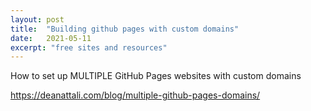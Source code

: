 ```yaml
---
layout: post
title:  "Building github pages with custom domains"
date:   2021-05-11
excerpt: "free sites and resources"   
---
```


How to set up MULTIPLE GitHub Pages websites with custom domains

https://deanattali.com/blog/multiple-github-pages-domains/
